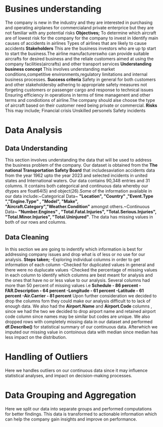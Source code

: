# Busines understanding
The company is new in the industry and they are interested in purchasing and operating airplanes for commercialand private enterprice but they are not familiar with any potential risks
**Objectives;**
To determine which aircraft are of lowest risk for the company for the company to invest in
Identify main causes of accidents in airlines
Types of airlines that are likely to cause accidents
**Stakeholders**
This are the business investors who are up tp start to start the business.The airline manufacturerswho can provide suitable aircrafts for desired business and the reliale customers aimed at using the company facilities(aircrafts) and other transport services
**Understanding business concept**
This involves understanding market conditions,competitive environments,regulatory limitations and internal business processes.
**Success criteria**
Safety in general for both customers and other stakeholdersby adhering to appropriate safety measures not forgeting customers or passenger cargo and response to technical issues
Ensuring efficiency in operations in terms of time managenent and other terms and condiotions of airline.The company should alse choose the type of aircraft based on their customer need being private or commercial.
**Risks**
This may include; 
Financial crisis
Unskilled personels
Safety incidents


# Data Analysis

## Data Understanding
 This section involves understanding the data that will be used to address the business problem of the company.
Our dataset is obtained from the **The national Transportation Safety Board** that includesaviation accidents data from the year 1962 upto the year 2023 and selected incidents in united states and International waters.
Our data contains 90,348 entries and 31 columns.
 It contains both categorical and continuous data whereby our dtypes are float64(5) and object(26).Some of the information available in our data include:~Categorical Data~ **"Location", "Country" ,"Event.Type ","Engine.Type" , "Model", "Make", "Aircraft.Category","Weather.Condition"** amongst others.~Continuous Data~ **"Number.Engines" , "Total.Fatal.Injuries", "Total.Serious.Injuries", "Total.Minor.Injuries", "Total.Uninjured"**.
  The data has missing values in both of our rows and columns.
  
## Data Cleaning
In this section we are going to indentify which information is best for addressing company issues and drop what is of less or no use for our analysis.
**Steps taken;**
-Exploring individual columns in order to get information of each column
-Checked for duplicated values in general and there were no duplucate values
-Checked the percentage of missing values in each column to identify which columns are best meant for analysis and the ones that have no or less value to our analysis.
Several columns had more than 50 percent of missing values i.e 
**Schedule - 86 percent
-FAR.Description - 64 percent
-Longitude - 61 percent
-Latitude - 61 percent
-Air.Carrier - 81 percent**
Upon further consideration we decided to drop the columns forn they could make our analysis difficult to to lack of enough data.
We also had the **Airport.Name** and **Airport.Code** columns , since we had the two we decided to drop airport name and retained airport code column since names may be similar but codes are unique.
We also dropped rows with completely missing data in our dataset and performed **df.Describe()** for statistical summary of our continuous data.
Afterwhich we imputed our missing value in contoinous data with median since median has less impact on the distribution.

# Handling of Outliers

Here we handles outliers on our continuous data since it may influence statistical analyses, and impact on decision-making processes.

# Data Grouping and Aggregation

Here we split our data into separate groups and performed computations for better findings.
This data is transformed to actionable information which can help the company gain insights and improve on performance.







